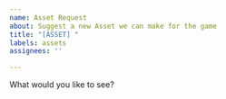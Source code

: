 ```yaml
---
name: Asset Request
about: Suggest a new Asset we can make for the game
title: "[ASSET] "
labels: assets
assignees: ''

---
```


What would you like to see?
